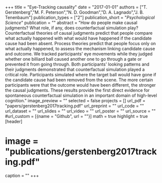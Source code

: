 +++
title = "Eye-Tracking causality"
date = "2017-01-01"
authors = ["T. Gerstenberg","M. F. Peterson","N. D. Goodman","D. A. Lagnado","J. B. Tenenbaum"]
publication_types = ["2"]
publication_short = "_Psychological Science_"
publication = ""
abstract = "How do people make causal judgments? What role, if any, does counterfactual simulation play? Counterfactual theories of causal judgments predict that people compare what actually happened with what would have happened if the candidate cause had been absent. Process theories predict that people focus only on what actually happened, to assess the mechanism linking candidate cause and outcome. We tracked participants' eye movements while they judged whether one billiard ball caused another one to go through a gate or prevented it from going through. Both participants' looking patterns and their judgments demonstrated that counterfactual simulation played a critical role. Participants simulated where the target ball would have gone if the candidate cause had been removed from the scene. The more certain participants were that the outcome would have been different, the stronger the causal judgments. These results provide the first direct evidence for spontaneous counterfactual simulation in an important domain of high-level cognition."
image_preview = ""
selected = false
projects = []
url_pdf = "papers/gerstenberg2017tracking.pdf"
url_preprint = ""
url_code = ""
url_dataset = ""
url_slides = ""
url_video = ""
url_poster = ""
url_source = ""
#url_custom = [{name = "Github", url = ""}]
math = true
highlight = true
[header]
# image = "publications/gerstenberg2017tracking.pdf"
caption = ""
+++

